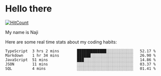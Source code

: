 # Hello there

[![HitCount](http://hits.dwyl.com/na-ji/na-ji.svg)](https://youtu.be/dQw4w9WgXcQ)

My name is Naji

Here are some real time stats about my coding habits:

<!--START_SECTION:waka-->
```text
TypeScript  3 hrs 2 mins        █████████████░░░░░░░░░░░░   52.17 % 
Markdown    1 hr 34 mins        ██████░░░░░░░░░░░░░░░░░░░   26.90 % 
JavaScript  51 mins             ███░░░░░░░░░░░░░░░░░░░░░░   14.86 % 
JSON        11 mins             ░░░░░░░░░░░░░░░░░░░░░░░░░   03.37 % 
SQL         4 mins              ░░░░░░░░░░░░░░░░░░░░░░░░░   01.41 %
```
<!--END_SECTION:waka-->
